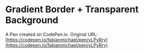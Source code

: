 # Gradient Border + Transparent Background

A Pen created on CodePen.io. Original URL: [https://codepen.io/fabianmichael/pen/yLPyRry](https://codepen.io/fabianmichael/pen/yLPyRry).

